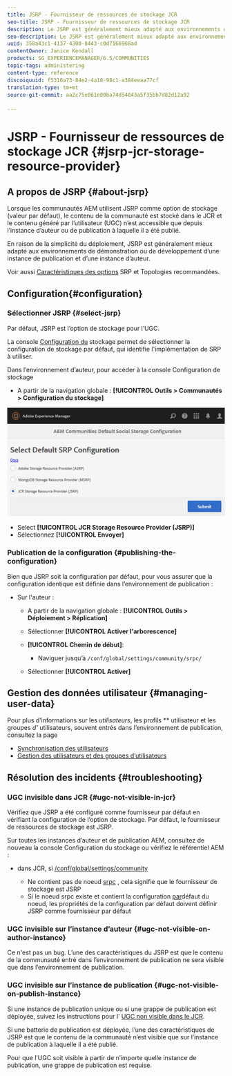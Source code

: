 ```yaml
---
title: JSRP - Fournisseur de ressources de stockage JCR
seo-title: JSRP - Fournisseur de ressources de stockage JCR
description: Le JSRP est généralement mieux adapté aux environnements de démonstration ou de développement d’une instance de publication et d’une instance d’auteur.
seo-description: Le JSRP est généralement mieux adapté aux environnements de démonstration ou de développement d’une instance de publication et d’une instance d’auteur.
uuid: 358a43c1-4137-4300-8443-c0d7166968ad
contentOwner: Janice Kendall
products: SG_EXPERIENCEMANAGER/6.5/COMMUNITIES
topic-tags: administering
content-type: reference
discoiquuid: f5316a73-84e2-4a18-98c1-a384eeaa77cf
translation-type: tm+mt
source-git-commit: aa2c75e061e00ba74d54843a5f35bb7d82d12a92

---
```



# JSRP - Fournisseur de ressources de stockage JCR {#jsrp-jcr-storage-resource-provider}

## A propos de JSRP {#about-jsrp}

Lorsque les communautés AEM utilisent JSRP comme option de stockage (valeur par défaut), le contenu de la communauté est stocké dans le JCR et le contenu généré par l’utilisateur (UGC) n’est accessible que depuis l’instance d’auteur ou de publication à laquelle il a été publié.

En raison de la simplicité du déploiement, JSRP est généralement mieux adapté aux environnements de démonstration ou de développement d’une instance de publication et d’une instance d’auteur.

Voir aussi [Caractéristiques des options](working-with-srp.md#characteristics-of-srp-options) SRP et Topologies [](topologies.md)recommandées.

## Configuration{#configuration}

### Sélectionner JSRP {#select-jsrp}

Par défaut, JSRP est l’option de stockage pour l’UGC.

La console [Configuration du](srp-config.md) stockage permet de sélectionner la configuration de stockage par défaut, qui identifie l&#39;implémentation de SRP à utiliser.

Dans l’environnement d’auteur, pour accéder à la console Configuration de stockage

* A partir de la navigation globale : **[!UICONTROL Outils > Communautés > Configuration du stockage]**

![chlimage_1-234](assets/chlimage_1-234.png)

* Select **[!UICONTROL JCR Storage Resource Provider (JSRP)]**
* Sélectionnez **[!UICONTROL Envoyer]**

### Publication de la configuration {#publishing-the-configuration}

Bien que JSRP soit la configuration par défaut, pour vous assurer que la configuration identique est définie dans l’environnement de publication :

* Sur l&#39;auteur :

   * A partir de la navigation globale : **[!UICONTROL Outils > Déploiement > Réplication]**
   * Sélectionner **[!UICONTROL Activer l&#39;arborescence]**
   * **[!UICONTROL Chemin de début]**:

      * Naviguer jusqu’à `/conf/global/settings/community/srpc/`
   * Sélectionner **[!UICONTROL Activer]**


## Gestion des données utilisateur {#managing-user-data}

Pour plus d’informations sur les *utilisateurs*, les profils ** utilisateur et les groupes *d’* utilisateurs, souvent entrés dans l’environnement de publication, consultez la page

* [Synchronisation des utilisateurs](sync.md)
* [Gestion des utilisateurs et des groupes d’utilisateurs](users.md)

## Résolution des incidents {#troubleshooting}

### UGC invisible dans JCR {#ugc-not-visible-in-jcr}

Vérifiez que JSRP a été configuré comme fournisseur par défaut en vérifiant la configuration de l’option de stockage. Par défaut, le fournisseur de ressources de stockage est JSRP.

Sur toutes les instances d’auteur et de publication AEM, consultez de nouveau la console Configuration du stockage ou vérifiez le référentiel AEM :

* dans JCR, si [/conf/global/settings/community](http://localhost:4502/crx/de/index.jsp#/conf/global/settings/community)

   * Ne contient pas de noeud [srpc](http://localhost:4502/crx/de/index.jsp#/conf/global/settings/community/srpc) , cela signifie que le fournisseur de stockage est JSRP
   * Si le noeud srpc existe et contient la configuration [par](http://localhost:4502/crx/de/index.jsp#/conf/global/settings/community/srpc/defaultconfiguration)défaut du noeud, les propriétés de la configuration par défaut doivent définir JSRP comme fournisseur par défaut

### UGC invisible sur l’instance d’auteur {#ugc-not-visible-on-author-instance}

Ce n&#39;est pas un bug. L’une des caractéristiques du JSRP est que le contenu de la communauté entré dans l’environnement de publication ne sera visible que dans l’environnement de publication.

### UGC invisible sur l’instance de publication {#ugc-not-visible-on-publish-instance}

Si une instance de publication unique ou si une grappe de publication est déployée, suivez les instructions pour l’ [UGC non visible dans le JCR](#ugc-not-visible-in-jcr).

Si une batterie de publication est déployée, l’une des caractéristiques de JSRP est que le contenu de la communauté n’est visible que sur l’instance de publication à laquelle il a été publié.

Pour que l’UGC soit visible à partir de n’importe quelle instance de publication, une grappe de publication est requise.
